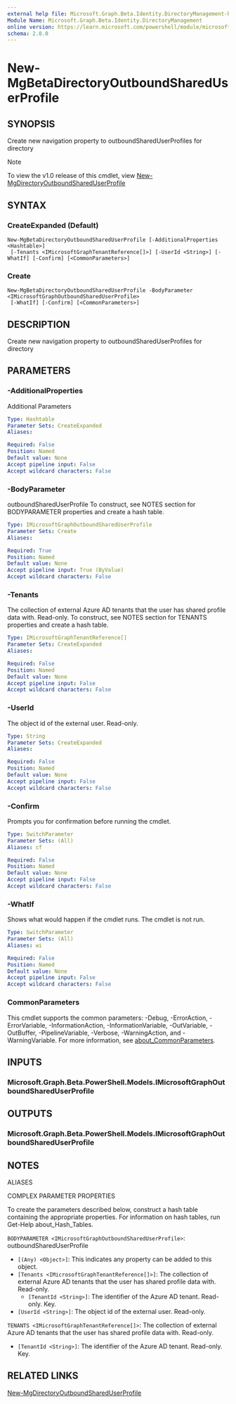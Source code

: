 ```yaml
---
external help file: Microsoft.Graph.Beta.Identity.DirectoryManagement-help.xml
Module Name: Microsoft.Graph.Beta.Identity.DirectoryManagement
online version: https://learn.microsoft.com/powershell/module/microsoft.graph.beta.identity.directorymanagement/new-mgbetadirectoryoutboundshareduserprofile
schema: 2.0.0
---
```


# New-MgBetaDirectoryOutboundSharedUserProfile

## SYNOPSIS
Create new navigation property to outboundSharedUserProfiles for directory

> [!NOTE]
> To view the v1.0 release of this cmdlet, view [New-MgDirectoryOutboundSharedUserProfile](/powershell/module/Microsoft.Graph.Identity.DirectoryManagement/New-MgDirectoryOutboundSharedUserProfile?view=graph-powershell-v1.0)

## SYNTAX

### CreateExpanded (Default)
```
New-MgBetaDirectoryOutboundSharedUserProfile [-AdditionalProperties <Hashtable>]
 [-Tenants <IMicrosoftGraphTenantReference[]>] [-UserId <String>] [-WhatIf] [-Confirm] [<CommonParameters>]
```

### Create
```
New-MgBetaDirectoryOutboundSharedUserProfile -BodyParameter <IMicrosoftGraphOutboundSharedUserProfile>
 [-WhatIf] [-Confirm] [<CommonParameters>]
```

## DESCRIPTION
Create new navigation property to outboundSharedUserProfiles for directory

## PARAMETERS

### -AdditionalProperties
Additional Parameters

```yaml
Type: Hashtable
Parameter Sets: CreateExpanded
Aliases:

Required: False
Position: Named
Default value: None
Accept pipeline input: False
Accept wildcard characters: False
```

### -BodyParameter
outboundSharedUserProfile
To construct, see NOTES section for BODYPARAMETER properties and create a hash table.

```yaml
Type: IMicrosoftGraphOutboundSharedUserProfile
Parameter Sets: Create
Aliases:

Required: True
Position: Named
Default value: None
Accept pipeline input: True (ByValue)
Accept wildcard characters: False
```

### -Tenants
The collection of external Azure AD tenants that the user has shared profile data with.
Read-only.
To construct, see NOTES section for TENANTS properties and create a hash table.

```yaml
Type: IMicrosoftGraphTenantReference[]
Parameter Sets: CreateExpanded
Aliases:

Required: False
Position: Named
Default value: None
Accept pipeline input: False
Accept wildcard characters: False
```

### -UserId
The object id of the external user.
Read-only.

```yaml
Type: String
Parameter Sets: CreateExpanded
Aliases:

Required: False
Position: Named
Default value: None
Accept pipeline input: False
Accept wildcard characters: False
```

### -Confirm
Prompts you for confirmation before running the cmdlet.

```yaml
Type: SwitchParameter
Parameter Sets: (All)
Aliases: cf

Required: False
Position: Named
Default value: None
Accept pipeline input: False
Accept wildcard characters: False
```

### -WhatIf
Shows what would happen if the cmdlet runs.
The cmdlet is not run.

```yaml
Type: SwitchParameter
Parameter Sets: (All)
Aliases: wi

Required: False
Position: Named
Default value: None
Accept pipeline input: False
Accept wildcard characters: False
```

### CommonParameters
This cmdlet supports the common parameters: -Debug, -ErrorAction, -ErrorVariable, -InformationAction, -InformationVariable, -OutVariable, -OutBuffer, -PipelineVariable, -Verbose, -WarningAction, and -WarningVariable. For more information, see [about_CommonParameters](http://go.microsoft.com/fwlink/?LinkID=113216).

## INPUTS

### Microsoft.Graph.Beta.PowerShell.Models.IMicrosoftGraphOutboundSharedUserProfile
## OUTPUTS

### Microsoft.Graph.Beta.PowerShell.Models.IMicrosoftGraphOutboundSharedUserProfile
## NOTES

ALIASES

COMPLEX PARAMETER PROPERTIES

To create the parameters described below, construct a hash table containing the appropriate properties. For information on hash tables, run Get-Help about_Hash_Tables.


`BODYPARAMETER <IMicrosoftGraphOutboundSharedUserProfile>`: outboundSharedUserProfile
  - `[(Any) <Object>]`: This indicates any property can be added to this object.
  - `[Tenants <IMicrosoftGraphTenantReference[]>]`: The collection of external Azure AD tenants that the user has shared profile data with. Read-only.
    - `[TenantId <String>]`: The identifier of the Azure AD tenant. Read-only. Key.
  - `[UserId <String>]`: The object id of the external user. Read-only.

`TENANTS <IMicrosoftGraphTenantReference[]>`: The collection of external Azure AD tenants that the user has shared profile data with. Read-only.
  - `[TenantId <String>]`: The identifier of the Azure AD tenant. Read-only. Key.

## RELATED LINKS
[New-MgDirectoryOutboundSharedUserProfile](/powershell/module/Microsoft.Graph.Identity.DirectoryManagement/New-MgDirectoryOutboundSharedUserProfile?view=graph-powershell-v1.0)

